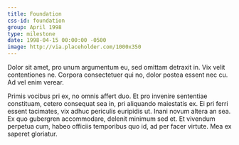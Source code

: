 ```yaml
---
title: Foundation
css-id: foundation
group: April 1998
type: milestone
date: 1998-04-15 00:00:00 -0500
image: http://via.placeholder.com/1000x350
---
```


Dolor sit amet, pro unum argumentum eu, sed omittam detraxit in. Vix velit contentiones ne. Corpora consectetuer qui no, dolor postea essent nec cu. Ad vel enim verear.

Primis vocibus pri ex, no omnis affert duo. Et pro invenire sententiae constituam, cetero consequat sea in, pri aliquando maiestatis ex. Ei pri ferri essent tacimates, vix adhuc periculis euripidis ut. Inani novum altera an sea. Ex quo gubergren accommodare, delenit minimum sed et. Et vivendum perpetua cum, habeo officiis temporibus quo id, ad per facer virtute. Mea ex saperet gloriatur.  

